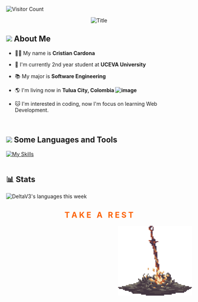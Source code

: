 ![Visitor Count](https://visitcount.itsvg.in/api?id=DeltaV3&icon=0&color=0)
<div align="center">
  <img src="https://readme-typing-svg.herokuapp.com?font=Architects+Daughter&color=%2338C2FF&size=40&center=true&vCenter=true&height=50&width=500&lines=Heyyy!+I'm+Delta;Welcome+to+my+profile!" alt="Title"></img>
</div>

## <img src="https://raw.githubusercontent.com/nixin72/nixin72/master/wave.gif" width="50px"></img> About Me

- 🧑‍🦱 My name is **Cristian Cardona**
- :school: I'm currently 2nd year student at **UCEVA University**
- :books: My major is **Software Engineering**
- :earth_americas: I'm living now in **Tulua City, Colombia ![image](https://github.com/user-attachments/assets/16247c74-dbd8-40f1-adcb-e8a1e1e49067)**

- :cat: I'm interested in coding, now I'm focus on learning Web Development.
<br>

## <img src="https://media2.giphy.com/media/QssGEmpkyEOhBCb7e1/giphy.gif?cid=ecf05e47a0n3gi1bfqntqmob8g9aid1oyj2wr3ds3mg700bl&rid=giphy.gif" width="50px"> Some Languages and Tools
[![My Skills](https://skillicons.dev/icons?i=java,py,html,css,js,unity,cs,c,vscode)](https://skillicons.dev)
<br><br>


## 📊 Stats
![DeltaV3's languages this week](https://github-readme-stats.vercel.app/api/wakatime?username=DeltaV3&theme=algolia&layout=compact&custom_title=🌌%20This%20year)

<div align="center">
<b><h2 style="color: #fc6203">T A K E &nbsp; A &nbsp; R E S T</h2> </b>
<img src="https://raw.githubusercontent.com/TanZng/TanZng/master/assets/bonefire.gif" style="float: right; margin-left: 20px;" width="200">
</div>
